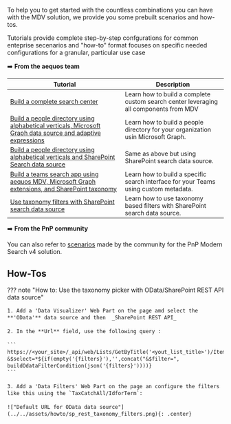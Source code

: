 To help you to get started with the countless combinations you can have with the MDV solution, we provide you some prebuilt scenarios and how-tos. 

Tutorials provide complete step-by-step confgurations for common enteprise secenarios and "how-to" format focuses on specific needed configurations for a granular, particular use case

:arrow_right: **From the aequos team**

| Tutorial | Description |
| ---------------- | ------------------|
| [Build a complete search center](./build_complete_search_center.md) | Learn how to build a complete custom search center leveraging all components from MDV 
| [Build a people directory using alphabetical verticals, Microsoft Graph data source and adaptive expressions](./build_people_directory_graph.md) | Learn how to build a people directory for your organization usin Microsoft Graph.
| [Build a people directory using alphabetical verticals and SharePoint Search data source](./build_people_directory_sharepoint_search.md) | Same as above but using SharePoint search data source.
| [Build a teams search app using aequos MDV, Microsoft Graph extensions, and SharePoint taxonomy](./build_teams_search_portal_using_taxonomy.md) | Learn how to build a specific search interface for your Teams using custom metadata.
| [Use taxonomy filters with SharePoint search data source](./static_taxonomy_filters_sharepoint_search.md) | Learn how to use taxonomy based filters with SharePoint search data source.

:arrow_right: **From the PnP community**

You can also refer to [scenarios](https://microsoft-search.github.io/pnp-modern-search/scenarios/) made by the community for the PnP Modern Search v4 solution.

## How-Tos

??? note "How to: Use the taxonomy picker with OData/SharePoint REST API data source"

    1. Add a 'Data Visualizer' Web Part on the page amd select the **'OData'** data source and then  _SharePoint REST API_

    2. In the **Url** field, use the following query :

    ```
    https://<your_site>/_api/web/Lists/GetByTitle('<yout_list_title>')/Items?&$select=*${if(empty('{filters}'),'',concat("&$filter=", buildOdataFilterCondition(json('{filters}'))))}
    ```

    3. Add a 'Data Filters' Web Part on the page an configure the filters like this using the `TaxCatchAll/IdforTerm`:

    !["Default URL for OData data source"](../../assets/howto/sp_rest_taxonomy_filters.png){: .center}